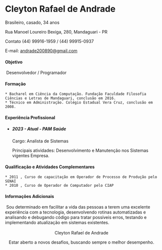 # Cleyton Rafael de Andrade

Brasileiro, casado, 34 anos

Rua Manoel Loureiro Bexiga, 280, Mandaguari - PR

Contato (44) 99916-1959 / (44) 99915-0937

E-mail: andrade200890@gmail.com 

#### Objetivo

​	Desenvolvedor / Programador

#### Formação

	* Bacharel em Ciência da Computação. Fundação Faculdade Filosofia Ciências e Letras de Mandaguari, conclusão em 2016.
	* Técnico em Administração. Colégio Estadual Vera Cruz, conclusão em 2008.

#### Experiência Profissional

 * ##### 2023 - Atual - PAM Saúde

   Cargo: Analista de Sistemas

   Principais atividades: Desenvolvimento e Manutenção nos Sistemas vigentes Empresa.
 
#### Qualificação e Atividades Complementares

	* 2011 , Curso de capacitação em Operador de Processo de Produção pelo SENAI 
	* 2010 , Curso de Operador de Computador pelo CIAP

#### Informações Adicionais

​	Sou determinado em facilitar a vida das pessoas a terem uma excelente experiência com a tecnologia, desenvolvendo rotinas 
        automatizadas e analisando e debugando código para tratar possíveis erros, testando e implementando atualização em sistemas 
        existentes.


<center>
    <img src="C:\Users\Cleyton\Pictures\Saved Pictures\cleyton.jpeg" text-align="right" style="zoom:14%;" />
</center>

<center>
    Cleyton Rafael de Andrade<p/>
    Estar aberto a novos desafios, buscando sempre o melhor desempenho.
</center>





